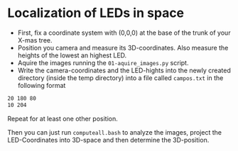 # Localization of LEDs in space

  * First, fix a coordinate system with (0,0,0) at the base of the trunk of your X-mas tree.
  * Position you camera and measure its 3D-coordinates. Also measure the heights of the lowest an highest LED.
  * Aquire the images running the ``01-aquire_images.py`` script.
  * Write the camera-coordinates and the LED-hights into the newly created directory (inside the temp directory) into a file called ``campos.txt`` in the following format

```txt
20 180 80
10 204
```

Repeat for at least one other position.

Then you can just run ``computeall.bash`` to analyze the images, project the LED-Coordinates into 3D-space and then determine the 3D-position.

